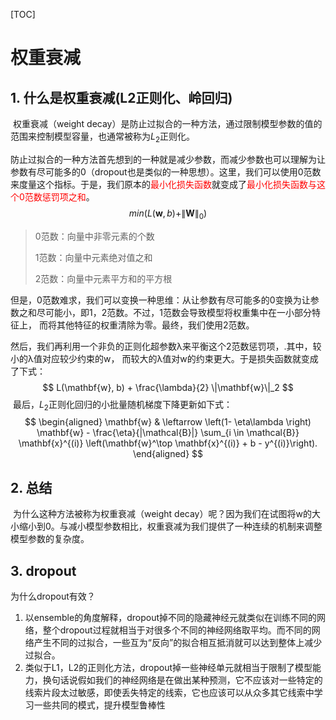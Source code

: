 [TOC]

# 权重衰减

## 1. 什么是权重衰减(L2正则化、岭回归)

​		权重衰减（weight decay）是防止过拟合的一种方法，通过限制模型参数的值的范围来控制模型容量，也通常被称为$L_{2}$正则化。

​		防止过拟合的一种方法首先想到的一种就是减少参数，而减少参数也可以理解为让参数有尽可能多的0（dropout也是类似的一种思想）。这里，我们可以使用0范数来度量这个指标。于是，我们原本的<span style="color: red;">最小化损失函数</span>就变成了<span style="color: red;">最小化损失函数与这个0范数惩罚项之和</span>。
$$
min(L(\mathbf{w}, b) + \|\mathbf{W}\|_0)
$$

> 0范数：向量中非零元素的个数
>
> 1范数：向量中元素绝对值之和
>
> 2范数：向量中元素平方和的平方根

​		但是，0范数难求，我们可以变换一种思维：从让参数有尽可能多的0变换为让参数之和尽可能小，即1，2范数。不过，1范数会导致模型将权重集中在一小部分特征上， 而将其他特征的权重清除为零。最终，我们使用2范数。

​		然后，我们再利用一个非负的正则化超参数λ来平衡这个2范数惩罚项，.其中，较小的λ值对应较少约束的w， 而较大的λ值对w的约束更大。于是损失函数就变成了下式：
$$
L(\mathbf{w}, b) + \frac{\lambda}{2} \|\mathbf{w}\|_2
$$
​		最后，$L_2$正则化回归的小批量随机梯度下降更新如下式：
$$
\begin{aligned}
\mathbf{w} & \leftarrow \left(1- \eta\lambda \right) \mathbf{w} - \frac{\eta}{|\mathcal{B}|} \sum_{i \in \mathcal{B}} \mathbf{x}^{(i)} \left(\mathbf{w}^\top \mathbf{x}^{(i)} + b - y^{(i)}\right).
\end{aligned}
$$

## 2. 总结

​		为什么这种方法被称为权重衰减（weight decay）呢？因为我们在试图将w的大小缩小到0。与减小模型参数相比，权重衰减为我们提供了一种连续的机制来调整模型参数的复杂度。 

## 3. dropout

为什么dropout有效？

1. 以ensemble的角度解释，dropout掉不同的隐藏神经元就类似在训练不同的网络，整个dropout过程就相当于对很多个不同的神经网络取平均。而不同的网络产生不同的过拟合，一些互为“反向”的拟合相互抵消就可以达到整体上减少过拟合。
2. 类似于L1，L2的正则化方法，dropout掉一些神经单元就相当于限制了模型能力，换句话说假如我们的神经网络是在做出某种预测，它不应该对一些特定的线索片段太过敏感，即使丢失特定的线索，它也应该可以从众多其它线索中学习一些共同的模式，提升模型鲁棒性